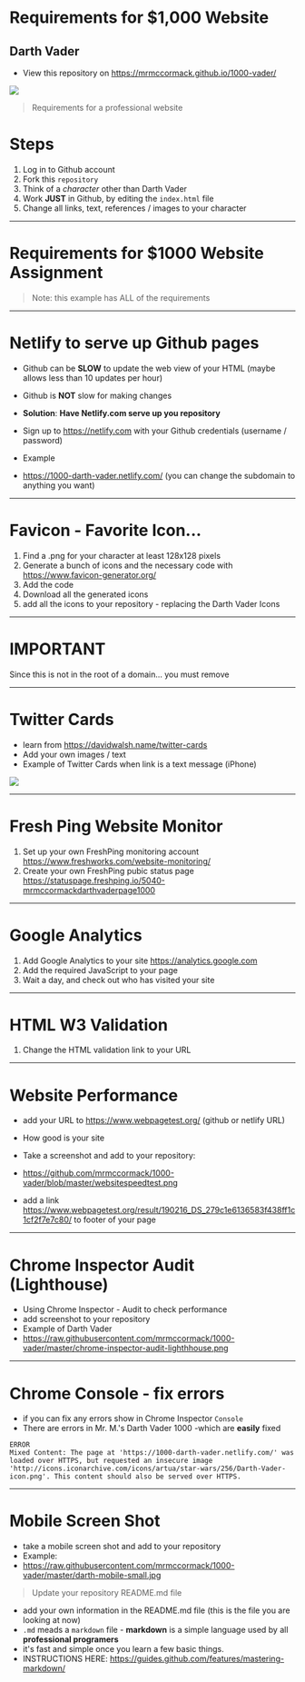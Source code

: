 #  Requirements for $1,000 Website

## Darth Vader

- View this repository on https://mrmccormack.github.io/1000-vader/



![](https://raw.githubusercontent.com/mrmccormack/1000-vader/master/darth-mobile-small.jpg)

> Requirements for a professional website

# Steps

1. Log in to Github account
2. Fork this `repository`
3. Think of a *character* other than Darth Vader
4. Work **JUST** in Github, by editing the `index.html` file
5. Change all links, text, references / images to your character

---

# Requirements for $1000 Website Assignment

> Note: this example has ALL of the requirements


---
# Netlify to serve up Github pages

- Github can be **SLOW** to update the web view of your HTML (maybe allows less than 10 updates per hour)
- Github is **NOT** slow for making changes

- **Solution**: **Have Netlify.com serve up you repository**
- Sign up to https://netlify.com with your Github credentials (username  / password)
- Example
- https://1000-darth-vader.netlify.com/  (you can change the subdomain to anything you want)


---
# Favicon - Favorite Icon...

1. Find a .png for your character at least 128x128 pixels
2. Generate a bunch of icons and the necessary code with https://www.favicon-generator.org/
3. Add the code
4. Download all the generated icons
5. add all the icons to your repository - replacing the Darth Vader Icons

---
# IMPORTANT
Since this is not in the root of a domain... you must remove

---
# Twitter Cards

- learn from https://davidwalsh.name/twitter-cards
- Add your own images / text
- Example of Twitter Cards when link is a text message (iPhone)

![](https://raw.githubusercontent.com/mrmccormack/1000-vader/master/iphone-twitter.jpg)


---
# Fresh Ping Website Monitor
1. Set up your own FreshPing monitoring account https://www.freshworks.com/website-monitoring/
2. Create your own FreshPing pubic status page https://statuspage.freshping.io/5040-mrmccormackdarthvaderpage1000


---
# Google Analytics

1. Add Google Analytics to your site https://analytics.google.com
2. Add the required JavaScript to your page
3. Wait a day, and check out who has visited your site

---

# HTML W3 Validation
1. Change the HTML validation link to your URL

---

# Website Performance

- add your URL to https://www.webpagetest.org/   (github or netlify URL)
- How good is your site
- Take a screenshot and add to your repository:
- https://github.com/mrmccormack/1000-vader/blob/master/websitespeedtest.png

- add a link https://www.webpagetest.org/result/190216_DS_279c1e6136583f438ff1c1cf2f7e7c80/ to footer of your page

---

# Chrome Inspector Audit (Lighthouse)

- Using Chrome Inspector - Audit to check performance
- add screenshot to your repository
- Example of Darth Vader
- https://raw.githubusercontent.com/mrmccormack/1000-vader/master/chrome-inspector-audit-lighthhouse.png



---

# Chrome Console - fix errors
- if you can fix any errors show in Chrome Inspector `Console`
- There are errors in Mr. M.'s Darth Vader 1000 -which are **easily** fixed

```
ERROR
Mixed Content: The page at 'https://1000-darth-vader.netlify.com/' was loaded over HTTPS, but requested an insecure image 'http://icons.iconarchive.com/icons/artua/star-wars/256/Darth-Vader-icon.png'. This content should also be served over HTTPS.

```

---

# Mobile Screen Shot

- take a mobile screen shot and add to your repository
- Example:
- https://raw.githubusercontent.com/mrmccormack/1000-vader/master/darth-mobile-small.jpg

> Update your repository README.md file
- add your own information in the README.md file  (this is the file you are looking at now)
- `.md` meads a `markdown` file - **markdown** is a simple language used by all **professional programers**
- it's fast and simple once you learn a few basic things.
- INSTRUCTIONS HERE: https://guides.github.com/features/mastering-markdown/


